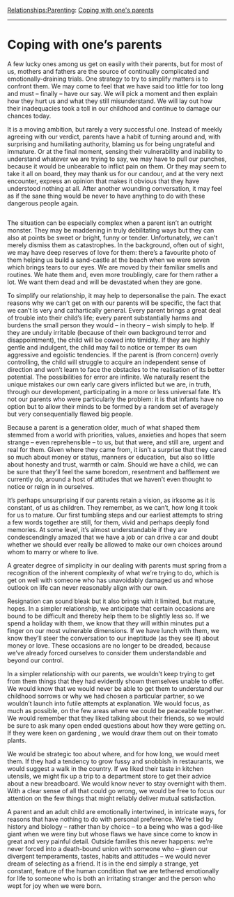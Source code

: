[Relationships:](https://www.theschooloflife.com/thebookoflife/category/relationships/)[Parenting](https://www.theschooloflife.com/thebookoflife/category/relationships/parenting/): [Coping with one's parents](https://www.theschooloflife.com/thebookoflife/coping-with-ones-parents/)

* * *

# Coping with one’s parents

A few lucky ones among us get on easily with their parents, but for most of us, mothers and fathers are the source of continually complicated and emotionally-draining trials. One strategy to try to simplify matters is to confront them. We may come to feel that we have said too little for too long and must – finally – have our say. We will pick a moment and then explain how they hurt us and what they still misunderstand. We will lay out how their inadequacies took a toll in our childhood and continue to damage our chances today.

It is a moving ambition, but rarely a very successful one. Instead of meekly agreeing with our verdict, parents have a habit of turning around and, with surprising and humiliating authority, blaming us for being ungrateful and immature. Or at the final moment, sensing their vulnerability and inability to understand whatever we are trying to say, we may have to pull our punches, because it would be unbearable to inflict pain on them. Or they may seem to take it all on board, they may thank us for our candour, and at the very next encounter, express an opinion that makes it obvious that they have understood nothing at all. After another wounding conversation, it may feel as if the sane thing would be never to have anything to do with these dangerous people again.&nbsp;

<figure class="aligncenter"><img src="https://www.theschooloflife.com/thebookoflife/wp-content/uploads/2020/07/244774079.jpg.gallery.jpg" alt="" class="wp-image-24917"></figure>

The situation can be especially complex when a parent isn’t an outright monster. They may be maddening in truly debilitating ways but they can also at points be sweet or bright, funny or tender. Unfortunately, we can’t merely dismiss them as catastrophes. In the background, often out of sight, we may have deep reserves of love for them: there’s a favourite photo of them helping us build a sand-castle at the beach when we were seven which brings tears to our eyes. We are moved by their familiar smells and routines. We hate them and, even more troublingly, care for them rather a lot. We want them dead and will be devastated when they are gone.

To simplify our relationship, it may help to depersonalise the pain. The exact reasons why we can’t get on with our parents will be specific, the fact that we can’t is very and cathartically general. Every parent brings a great deal of trouble into their child’s life; every parent substantially harms and burdens the small person they would – in theory – wish simply to help. If they are unduly irritable (because of their own background terror and disappointment), the child will be cowed into timidity. If they are highly gentle and indulgent, the child may fail to notice or temper its own aggressive and egoistic tendencies. If the parent is (from concern) overly controlling, the child will struggle to acquire an independent sense of direction and won’t learn to face the obstacles to the realisation of its better potential. The possibilities for error are infinite. We naturally resent the unique mistakes our own early care givers inflicted but we are, in truth, through our development, participating in a more or less universal fate. It’s not our parents who were particularly the problem: it is that infants have no option but to allow their minds to be formed by a random set of averagely but very consequentially flawed big people.

Because a parent is a generation older, much of what shaped them stemmed from a world with priorities, values, anxieties and hopes that seem strange – even reprehensible – to us, but that were, and still are, urgent and real for them. Given where they came from, it isn’t a surprise that they cared so much about money or status, manners or education,&nbsp; but also so little about honesty and trust, warmth or calm. Should we have a child, we can be sure that they’ll feel the same boredom, resentment and bafflement we currently do, around a host of attitudes that we haven’t even thought to notice or reign in in ourselves.

It’s perhaps unsurprising if our parents retain a vision, as irksome as it is constant, of us as children. They remember, as we can’t, how long it took for us to mature. Our first tumbling steps and our earliest attempts to string a few words together are still, for them, vivid and perhaps deeply fond memories. At some level, it’s almost understandable if they are condescendingly amazed that we have a job or can drive a car and doubt whether we should ever really be allowed to make our own choices around whom to marry or where to live.&nbsp;

A greater degree of simplicity in our dealing with parents must spring from a recognition of the inherent complexity of what we’re trying to do, which is get on well with someone who has unavoidably damaged us and whose outlook on life can never reasonably align with our own.&nbsp;

Resignation can sound bleak but it also brings with it limited, but mature, hopes. In a simpler relationship, we anticipate that certain occasions are bound to be difficult and thereby help them to be slightly less so. If we spend a holiday with them, we know that they will within minutes put a finger on our most vulnerable dimensions. If we have lunch with them, we know they’ll steer the conversation to our ineptitude (as they see it) about money or love. These occasions are no longer to be dreaded, because we’ve already forced ourselves to consider them understandable and beyond our control.&nbsp;

In a simpler relationship with our parents, we wouldn’t keep trying to get from them things that they had evidently shown themselves unable to offer. We would know that we would never be able to get them to understand our childhood sorrows or why we had chosen a particular partner, so we wouldn’t launch into futile attempts at explanation. We would focus, as much as possible, on the few areas where we could be peaceable together. We would remember that they liked talking about their friends, so we would be sure to ask many open ended questions about how they were getting on. If they were keen on gardening , we would draw them out on their tomato plants.&nbsp;

We would be strategic too about where, and for how long, we would meet them. If they had a tendency to grow fussy and snobbish in restaurants, we would suggest a walk in the country. If we liked their taste in kitchen utensils, we might fix up a trip to a department store to get their advice about a new breadboard. We would know never to stay overnight with them. With a clear sense of all that could go wrong, we would be free to focus our attention on the few things that might reliably deliver mutual satisfaction.&nbsp;

A parent and an adult child are emotionally intertwined, in intricate ways, for reasons that have nothing to do with personal preference. We’re tied by history and biology – rather than by choice – to a being who was a god-like giant when we were tiny but whose flaws we have since come to know in great and very painful detail. Outside families this never happens: we’re never forced into a death-bound union with someone who – given our divergent temperaments, tastes, habits and attitudes – we would never dream of selecting as a friend. It is in the end simply a strange, yet constant, feature of the human condition that we are tethered emotionally for life to someone who is both an irritating stranger and the person who wept for joy when we were born.

